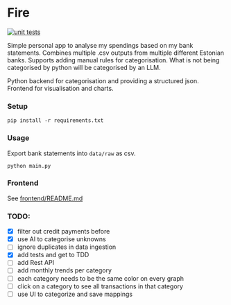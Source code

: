 # Fire

[![unit tests](https://github.com/KasparPeterson/fire/actions/workflows/unit_tests.yml/badge.svg)](https://github.com/KasparPeterson/fire/actions/workflows/unit_tests.yml)

Simple personal app to analyse my spendings based on my bank statements. Combines multiple .csv outputs from multiple different Estonian banks. Supports adding manual rules for categorisation. What is not being categorised by python will be categorised by an LLM.

Python backend for categorisation and providing a structured json.
Frontend for visualisation and charts.

### Setup

```shell
pip install -r requirements.txt
```

### Usage

Export bank statements into ```data/raw``` as csv.

```shell
python main.py
```

### Frontend

See [frontend/README.md](frontend/README.md)


### TODO:

- [x] filter out credit payments before
- [x] use AI to categorise unknowns
- [ ] ignore duplicates in data ingestion
- [x] add tests and get to TDD
- [ ] add Rest API
- [ ] add monthly trends per category
- [ ] each category needs to be the same color on every graph
- [ ] click on a category to see all transactions in that category
- [ ] use UI to categorize and save mappings
